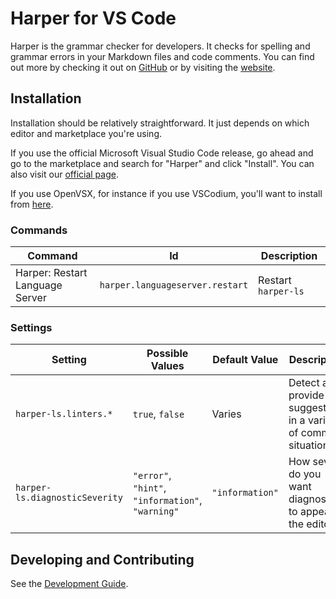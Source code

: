 # Harper for VS Code

Harper is the grammar checker for developers. It checks for spelling and grammar errors in your Markdown files and code comments. You can find out more by checking it out on [GitHub](https://github.com/automattic/harper) or by visiting the [website](https://writewithharper.com).

## Installation

Installation should be relatively straightforward.
It just depends on which editor and marketplace you're using.

If you use the official Microsoft Visual Studio Code release, go ahead and go to the marketplace and search for "Harper" and click "Install".
You can also visit our [official page](https://marketplace.visualstudio.com/items?itemName=elijah-potter.harper&ssr=false#overview).

If you use OpenVSX, for instance if you use VSCodium, you'll want to install from [here](https://open-vsx.org/extension/automattic/harper).

### Commands

| Command                         | Id                              | Description         |
| ------------------------------- | ------------------------------- | ------------------- |
| Harper: Restart Language Server | `harper.languageserver.restart` | Restart `harper-ls` |

### Settings

| Setting                        | Possible Values                                   | Default Value   | Description                                                       |
| ------------------------------ | ------------------------------------------------- | --------------- | ----------------------------------------------------------------- |
| `harper-ls.linters.*`          | `true`, `false`                                   | Varies          | Detect and provide suggestions in a variety of common situations. |
| `harper-ls.diagnosticSeverity` | `"error"`, `"hint"`, `"information"`, `"warning"` | `"information"` | How severe do you want diagnostics to appear in the editor?       |

## Developing and Contributing

See the [Development Guide](/packages/vscode-plugin/development-guide.md).
